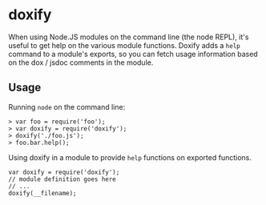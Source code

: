 doxify
======

When using Node.JS modules on the command line (the node REPL),
it's useful to get help on the various module functions. Doxify
adds a ```help``` command to a module's exports, so you can
fetch usage information based on the dox / jsdoc comments in
the module.

Usage
-----

Running ```node``` on the command line:

```
> var foo = require('foo');
> var doxify = require('doxify');
> doxify('./foo.js');
> foo.bar.help();
```

Using doxify in a module to provide ```help``` functions on exported functions.

```
var doxify = require('doxify');
// module definition goes here
// ...
doxify(__filename);
```
